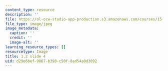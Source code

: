 ```yaml
---
content_type: resource
description: ''
file: https://ol-ocw-studio-app-production.s3.amazonaws.com/courses/15-s21-nuts-and-bolts-of-business-plans-january-iap-2014/d29e6bef9867b398c50f8ad54a0d3092_1.2_slide_04.jpg
file_type: image/jpeg
image_metadata:
  caption: ''
  credit: ''
  image-alt: ''
learning_resource_types: []
resourcetype: Image
title: 1.2 slide 4
uid: d29e6bef-9867-b398-c50f-8ad54a0d3092
---
```

